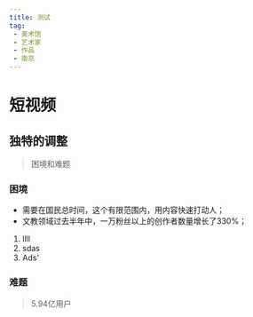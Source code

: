 ```yaml
---
title: 测试
tag:
 - 美术馆
 - 艺术家
 - 作品
 - 南京
---
```



# 短视频

## 独特的调整

> 困境和难题

### 困境

- 需要在国民总时间，这个有限范围内，用内容快速打动人；
- 文教领域过去半年中，一万粉丝以上的创作者数量增长了330%；
1. llll
2. sdas
3. Ads'

### 难题

> 5.94亿用户

